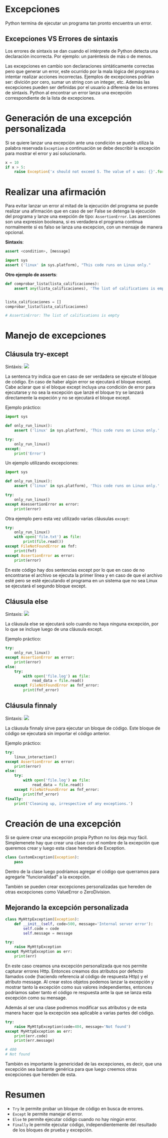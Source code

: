 # Excepciones

Python termina de ejecutar un programa tan pronto encuentra un error.

## Excepciones VS Errores de sintaxis

Los errores de sintaxis se dan cuando el intérprete de Python detecta una declaración incorrecta. Por ejemplo: un paréntesis de más o de menos.

Las excepciones en cambio son declaraciones sintáticamente correctas pero que generar un error, este ocurrido por la mala lógica del programa o intentar realizar acciones incorrectas. Ejemplos de excepciones podrían ser: divición por cero, sumar un string con un integer, etc. Además las excepciones pueden ser definidas por el usuario a diferenia de los errores de sintaxis. Python al encontrar un error lanza una excepción correspondiente de la lista de excepciones. 

# Generación de una excepción personalizada

Si se quiere lanzar una excepción ante una condición se puede utiliza la palabra reservada `Exception` a continuación se debe describir la excepción para mostrar el error y así solucionarlo.

```python
x = 10
if x > 5:
    raise Exception('x should not exceed 5. The value of x was: {}'.format(x))
```

# Realizar una afirmación

Para evitar lanzar un error al mitad de la ejecución del programa se puede realizar una afirmación que en caso de ser False se detenga la ejecución del programa y lanze una exepción de tipo: `AssertionError`. Las aserciones son una expresion booleana, si es verdadera el programa continua normalmente si es falso se lanza una excepcion, con un mensaje de manera opcional.

**Sintaxis**:
```python
assert <condition>, [message]
```

```python
import sys
assert ('linux' in sys.platform), "This code runs on Linux only."
```

**Otro ejemplo de asserts**:
```python
def comprobar_lista(lista_calificaciones):
    assert any(lista_calificaciones), 'The list of califications is empty'


lista_calificaciones = []
comprobar_lista(lista_calificaciones)

# AssertinError: The list of califications is empty
```

# Manejo de excepciones

## Cláusula try-except

Sintáxis:
![](https://translate.google.com/website?sl=en&tl=es&hl=es-419&u=https://files.realpython.com/media/try_except.c94eabed2c59.png)

La sentenca try indica que en caso de ser verdadera se ejecute el bloque de código. En caso de haber algún error se ejecutará el bloque except. Cabe aclarar que si el bloque except incluya una condición de error para ejecutarse y no sea la excepción que lanzé el bloque try se lanzará directamente la expeción y no se ejecutará el bloque except.

Ejemplo práctico:
```python
import sys

def only_run_linux():
    assert ('linux' in sys.platform), 'This code runs on Linux only.'

try:
    only_run_linux()
except:
    print('Error')
```

Un ejemplo utilizando excepciones:
```python
import sys

def only_run_linux():
    assert ('linux' in sys.platform), 'This code runs on Linux only.'

try:
    only_run_linux()
except AsessertionError as error:
    print(error)
```

Otra ejemplo pero esta vez utilizado varias cláusulas `except`:
```python
try:
    only_run_linux()
    with open('file.txt') as file:
        print(file.read())
except FileNotFoundError as fnf:
    print(fnf)
except AssertionError as error:
    print(error)
```
En este código hay dos sentencias except por lo que en caso de no encontrarse el archivo se ejecuta la primer línea y en caso de que el archivo esté pero se esté ejecutando el programa en un sistema que no sea Linux se ejecutará el segundo bloque except.

## Cláusula else

Sintaxis:
![](https://translate.google.com/website?sl=en&tl=es&hl=es-419&u=https://files.realpython.com/media/try_except_else.703aaeeb63d3.png)

La cláusula else se ejecutará solo cuando no haya ninguna excepción, por lo que se incluye luego de una cláusula except.

Ejemplo práctico:
```python
try:
    only_run_linux()
except AssertionError as error:
    print(error)
else:
    try:
        with open('file.log') as file:
            read_data = file.read()
    except FileNotFoundError as fnf_error:
        print(fnf_error)
```

## Cláusula finnaly

Sintaxis:
![](https://translate.google.com/website?sl=en&tl=es&hl=es-419&u=https://files.realpython.com/media/try_except_else_finally.a7fac6c36c55.png)

La cláusula finnaly sirve para ejecutar un bloque de código. Este bloque de código se ejecutará sin importar el código anterior.

Ejemplo práctico:
```python
try:
    linux_interaction()
except AssertionError as error:
    print(error)
else:
    try:
        with open('file.log') as file:
            read_data = file.read()
    except FileNotFoundError as fnf_error:
        print(fnf_error)
finally:
    print('Cleaning up, irrespective of any exceptions.')
```


# Creación de una excepción

Si se quiere crear una excepción propia Python no los deja muy fácil. Simplemenete hay que crear una clase con el nombre de la excepción que queremos crear y luego esta clase heredará de Exception.

```python
class CustomException(Exception):
    pass
```
Dentro de la clase luego podríamos agregar el código que querramos para agregarle "funcionalidad" a la excepción. 

También se pueden crear excepciones personalizadas que hereden de otras excepciones como ValueError o ZeroDivision.

## Mejorando la excepción personalizada

```python
class MyHttpException(Exception):
    def __init__(self, code=500, message='Internal server error'):
        self.code = code
        self.message = message

try:
    raise MyHttpException
except MyHttpException as err:
    print(err)
```
En este caso creamos una excepción personalizada que nos permite capturar errores Http. Entonces creamos dos atributos por defecto llamados code (haciendo referencia al código de respuesta Http) y el atributo message. Al crear estos objetos podemos lanzar la excepción y mostrar tanto la excepción como sus valores independientes, entonces podríamos saber tanto el código re respuesta ante la que se lanza esta excepción como su mensage.

Además al ser una clase podremos modificar sus atributos y de esta manera hacer que la excepción sea aplicable a varias partes del código. 

```python
try:
    raise MyHttpException(code=404, message='Not found')
except MyHttpException as err:
    print(err.code)
    print(err.message)

# 400
# Not found
```

También es importante la genericidad de las excepciones, es decir, que una excepción sea bastante genérica para que luego creemos otras excepciones que hereden de esta.

# Resumen 

* `Try` le permite probar un bloque de código en busca de errores.
* `Except` le permite manejar el error.
* `Else` te permite ejecutar código cuando no hay ningún error.
* `Finally` le permite ejecutar código, independientemente del resultado de los bloques de prueba y excepción.
